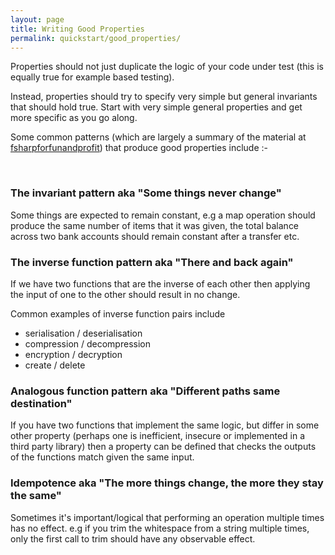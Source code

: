 ```yaml
---
layout: page
title: Writing Good Properties
permalink: quickstart/good_properties/
---
```


Properties should not just duplicate the logic of your code under test (this is equally true for example based testing).

Instead, properties should try to specify very simple but general invariants that should hold true. Start with very simple general properties and get more specific as
you go along.

Some common patterns (which are largely a summary of the material at [fsharpforfunandprofit](http://fsharpforfunandprofit.com/posts/property-based-testing-2/)) that produce good properties include :-

<br/>

<h3>The invariant pattern aka "Some things never change"</h3>


Some things are expected to remain constant, e.g a map operation should produce the same number of items that it was given, the total balance across two bank accounts should
remain constant after a transfer etc.
	
<h3>The inverse function pattern aka "There and back again"</h3>


If we have two functions that are the inverse of each other then applying the input of one to the other should result in no change.

Common examples of inverse function pairs include

* serialisation / deserialisation
* compression / decompression
* encryption / decryption
* create / delete

<h3>Analogous function pattern aka "Different paths same destination"</h3>


If you have two functions that implement the same logic, but differ in some other property (perhaps one is inefficient, insecure or implemented in a third party library) then a property can be defined that checks the outputs of the functions match given the same input. 

<h3>Idempotence aka "The more things change, the more they stay the same"</h3>

Sometimes it's important/logical that performing an operation multiple times has no effect. e.g if you trim the whitespace from a string multiple times, only the first call to trim should have any observable effect. 

